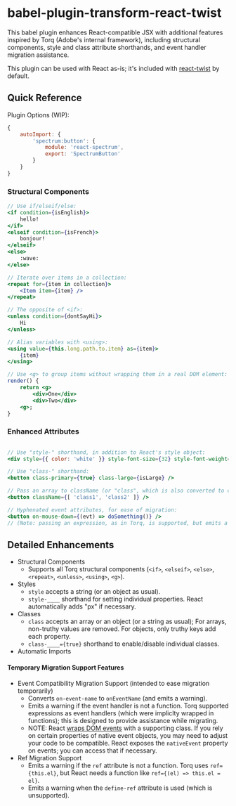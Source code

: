# babel-plugin-transform-react-twist

This babel plugin enhances React-compatible JSX with additional features inspired by Torq (Adobe's internal framework),
including structural components, style and class attribute shorthands, and event handler migration assistance.

This plugin can be used with React as-is; it's included with [react-twist](https://git.corp.adobe.com/torq/react-twist)
by default.

## Quick Reference

Plugin Options (WIP):

```js
{
    autoImport: {
        'spectrum:button': {
            module: 'react-spectrum',
            export: 'SpectrumButton'
        }
    }
}
```

### Structural Components

```jsx
// Use if/elseif/else:
<if condition={isEnglish}>
    hello!
</if>
<elseif condition={isFrench}>
    bonjour!
</elseif>
<else>
    :wave:
</else>

// Iterate over items in a collection:
<repeat for={item in collection}>
    <Item item={item} />
</repeat>

// The opposite of <if>:
<unless condition={dontSayHi}>
    Hi
</unless>

// Alias variables with <using>:
<using value={this.long.path.to.item} as={item}>
    {item}
</using>

// Use <g> to group items without wrapping them in a real DOM element:
render() {
    return <g>
        <div>One</div>
        <div>Two</div>
    <g>;
}
```

### Enhanced Attributes

```jsx

// Use "style-" shorthand, in addition to React's style object:
<div style={{ color: 'white' }} style-font-size={32} style-font-weight="bold" />

// Use "class-" shorthand:
<button class-primary={true} class-large={isLarge} />

// Pass an array to className (or "class", which is also converted to className):
<button className={[ 'class1', 'class2' ]} />

// Hyphenated event attributes, for ease of migration:
<button on-mouse-down={(evt) => doSomething()} />
// (Note: passing an expression, as in Torq, is supported, but emits a warning.)
```

## Detailed Enhancements

- Structural Components
    - Supports all Torq structural components (`<if>`, `<elseif>`, `<else>`, `<repeat>`, `<unless>`, `<using>`, `<g>`).
- Styles
    - `style` accepts a string (or an object as usual).
    - `style-____` shorthand for setting individual properties. React automatically adds "px" if necessary.
- Classes
    - `class` accepts an array or an object (or a string as usual); For arrays, non-truthy values are removed. For objects, only truthy keys add each property.
    - `class-____={true}` shorthand to enable/disable individual classes.
- Automatic Imports

#### Temporary Migration Support Features

- Event Compatibility Migration Support (intended to ease migration temporarily)
    - Converts `on-event-name` to `onEventName` (and emits a warning).
    - Emits a warning if the event handler is not a function. Torq supported expressions as event handlers (which were
      impliclty wrapped in functions); this is designed to provide assistance while migrating.
    - NOTE: React [wraps DOM events](https://reactjs.org/docs/events.html) with a supporting class. If you rely on
      certain properties of native event objects, you may need to adjust your code to be compatible. React exposes
      the `nativeEvent` property on events; you can access that if necessary.
- Ref Migration Support
    - Emits a warning if the `ref` attribute is not a function. Torq uses `ref={this.el}`, but React needs a function like
      `ref={(el) => this.el = el}`.
    - Emits a warning when the `define-ref` attribute is used (which is unsupported).
